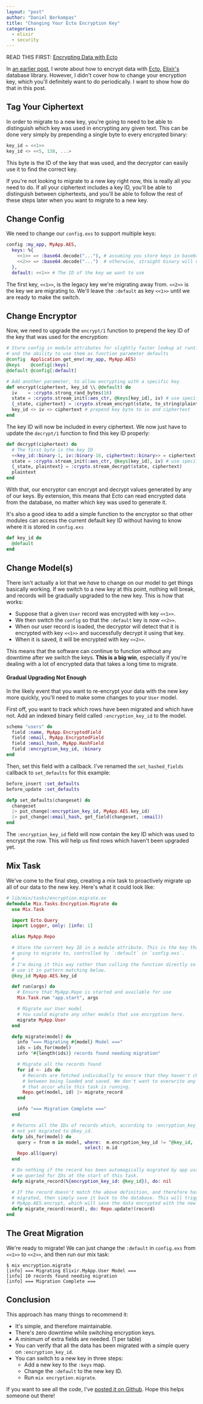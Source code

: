 ```yaml
---
layout: "post"
author: "Daniel Berkompas"
title: "Changing Your Ecto Encryption Key"
categories:
  - elixir
  - security
---
```


READ THIS FIRST: [Encrypting Data with Ecto][ecto-encryption]

In [an earlier post][ecto-encryption], I wrote about how to encrypt data with
[Ecto][ecto], [Elixir's][elixir] database library. However, I didn't cover how
to change your encryption key, which you'll definitely want to do periodically.
I want to show how do that in this post.

<!-- more -->

## Tag Your Ciphertext

In order to migrate to a new key, you're going to need to be able to distinguish
which key was used in encrypting any given text. This can be done very simply by
prepending a single byte to every encrypted binary:

```elixir
key_id = <<1>>
key_id <> <<5, 138, ...>
```

This byte is the ID of the key that was used, and the decryptor can easily use
it to find the correct key. 

If you're not looking to migrate to a new key right now, this is really all you
need to do. If all your ciphertext includes a key ID, you'll be able to
distinguish between ciphertexts, and you'll be able to follow the rest of these
steps later when you want to migrate to a new key.

## Change Config

We need to change our `config.exs` to support multiple keys:

```elixir
config :my_app, MyApp.AES,
  keys: %{
    <<1>> => :base64.decode("..."), # assuming you store keys in base64
    <<2>> => :base64.decode("...")  # otherwise, straight binary will do
  },
  default: <<1>> # The ID of the key we want to use
```

The first key, `<<1>>`, is the legacy key we're migrating away from. `<<2>>` is
the key we are migrating to. We'll leave the `:default` as key `<<1>>` until we
are ready to make the switch.

## Change Encryptor

Now, we need to upgrade the `encrypt/1` function to prepend the key ID of the
key that was used for the encryption:

```elixir
# Store config in module attributes for slightly faster lookup at runtime,
# and the ability to use them as function parameter defaults
@config  Application.get_env(:my_app, MyApp.AES)
@keys    @config[:keys]
@default @config[:default]

# Add another parameter, to allow encrypting with a specific key
def encrypt(ciphertext, key_id \\ @default) do
  iv    = :crypto.strong_rand_bytes(16)
  state = :crypto.stream_init(:aes_ctr, @keys[key_id], iv) # use specified key
  {_state, ciphertext} = :crypto.stream_encrypt(state, to_string(plaintext))
  key_id <> iv <> ciphertext # prepend key byte to iv and ciphertext
end
```

The key ID will now be included in every ciphertext. We now just have to update
the `decrypt/1` function to find this key ID properly:

```elixir
def decrypt(ciphertext) do
  # The first byte is the key ID
  <<key_id::binary-1, iv::binary-16, ciphertext::binary>> = ciphertext
  state = :crypto.stream_init(:aes_ctr, @keys[key_id], iv) # use specified key
  {_state, plaintext} = :crypto.stream_decrypt(state, ciphertext)
  plaintext
end
```

With that, our encryptor can encrypt and decrypt values generated by any of our
keys. By extension, this means that Ecto can read encrypted data from the
database, no matter which key was used to generate it.

It's also a good idea to add a simple function to the encryptor so that other
modules can access the current default key ID without having to know where it is
stored in `config.exs`

```elixir
def key_id do
  @default
end
```

## Change Model(s)

There isn't actually a lot that we _have_ to change on our model to get things
basically working. If we switch to a new key at this point, nothing will break, 
and records will be gradually upgraded to the new key. This is how that works:

- Suppose that a given `User` record was encrypted with key `<<1>>`. 
- We then switch the `config` so that the `:default` key is now `<<2>>`.
- When our user record is loaded, the decryptor will detect that it is encrypted
  with key `<<1>>` and successfully decrypt it using that key.
- When it is saved, it will be encrypted with key `<<2>>`.

This means that the software can continue to function without any downtime after
we switch the keys. **This is a big win**, especially if you're dealing with a
lot of encrypted data that takes a long time to migrate.

#### Gradual Upgrading Not Enough

In the likely event that you want to re-encrypt your data with the new key more
quickly, you'll need to make some changes to your `User` model.

First off, you want to track which rows have been migrated and which have not.
Add an indexed binary field called `:encryption_key_id` to the model.

```elixir
schema "users" do
  field :name, MyApp.EncryptedField
  field :email, MyApp.EncryptedField
  field :email_hash, MyApp.HashField
  field :encryption_key_id, :binary
end
```

Then, set this field with a callback. I've renamed the `set_hashed_fields`
callback to `set_defaults` for this example:

```elixir
before_insert :set_defaults
before_update :set_defaults

defp set_defaults(changeset) do
  changeset
  |> put_change(:encryption_key_id, MyApp.AES.key_id)
  |> put_change(:email_hash, get_field(changeset, :email))
end
```

The `:encryption_key_id` field will now contain the key ID which was used to
encrypt the row. This will help us find rows which haven't been upgraded yet.

## Mix Task

We've come to the final step, creating a mix task to proactively migrate up all
of our data to the new key. Here's what it could look like:

```elixir
# lib/mix/tasks/encryption.migrate.ex
defmodule Mix.Tasks.Encryption.Migrate do
  use Mix.Task

  import Ecto.Query
  import Logger, only: [info: 1]

  alias MyApp.Repo

  # Store the current key ID in a module attribute. This is the key that we are
  # going to migrate to, controlled by `:default` in `config.exs`. 
  #
  # I'm doing it this way rather than calling the function directly so we can 
  # use it in pattern matching below.
  @key_id MyApp.AES.key_id

  def run(args) do
    # Ensure that MyApp.Repo is started and available for use
    Mix.Task.run "app.start", args

    # Migrate our User model
    # You could migrate any other models that use encryption here.
    migrate MyApp.User
  end

  defp migrate(model) do
    info "=== Migrating #{model} Model ==="
    ids = ids_for(model) 
    info "#{length(ids)} records found needing migration"

    # Migrate all the records found
    for id <- ids do 
      # Records are fetched individually to ensure that they haven't changed
      # between being loaded and saved. We don't want to overwrite any changes
      # that occur while this task is running.
      Repo.get(model, id) |> migrate_record
    end

    info "=== Migration Complete ==="
  end

  # Returns all the IDs of records which, according to :encryption_key_id, have
  # not yet migrated to @key_id.
  defp ids_for(model) do
    query = from m in model, where:  m.encryption_key_id != ^@key_id, 
                             select: m.id
    Repo.all(query)
  end

  # Do nothing if the record has been automagically migrated by app usage since
  # we queried for IDs at the start of this task.
  defp migrate_record(%{encryption_key_id: @key_id}), do: nil

  # If the record doesn't match the above definition, and therefore has not been
  # migrated, then simply save it back to the database. This will trigger
  # MyApp.AES.encrypt, which will save the data encrypted with the new key.
  defp migrate_record(record), do: Repo.update!(record)
end
```

## The Great Migration

We're ready to migrate! We can just change the `:default` in `config.exs` from
`<<1>>` to `<<2>>`, and then run our mix task:

```
$ mix encryption.migrate
[info] === Migrating Elixir.MyApp.User Model ===
[info] 10 records found needing migration
[info] === Migration Complete ===
```

## Conclusion

This approach has many things to recommend it:

- It's simple, and therefore maintainable.
- There's zero downtime while switching encryption keys.
- A minimum of extra fields are needed. (1 per table)
- You can verify that all the data has been migrated with a simple query on 
  `:encryption_key_id`.
- You can switch to a new key in three steps:
    - Add a new key to the `:keys` map.
    - Change the `:default` to the new key ID.
    - Run `mix encryption.migrate`.

If you want to see all the code, I've [posted it on Github][commit]. Hope this
helps someone out there!

[commit]: https://github.com/danielberkompas/phoenix_ecto_encryption_sample/commit/629f4f4de6987a0d9106cbe7280201595cbb79a5
[ecto]: https://github.com/elixir-lang/ecto
[elixir]: https://github.com/elixir-lang/elixir
[ecto-encryption]: /elixir/security/2015/07/03/encrypting-data-with-ecto.html
